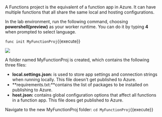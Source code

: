 A Functions project is the equivalent of a function app in Azure. It can have multiple functions that all share the same local and hosting configurations.

In the lab environment, run the following command, choosing **powershell(preview)** as your worker runtime. You can do it by typing **4** when prompted to select language.

`func init MyFunctionProj`{{execute}}

![](https://github.com/fenago/katacoda-scenarios/raw/master/azure-functions/azure-functions-powershell/steps/4/1.JPG)


A folder named MyFunctionProj is created, which contains the following three files:

- **local.settings.json:** is used to store app settings and connection strings when running locally. This file doesn't get published to Azure.
- **requirements.txt:**contains the list of packages to be installed on publishing to Azure.
- **host.json:**  contains global configuration options that affect all functions in a function app. This file does get published to Azure.

Navigate to the new MyFunctionProj folder:
`cd MyFunctionProj`{{execute}}

